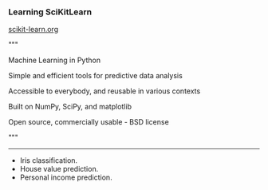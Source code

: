 ### Learning SciKitLearn

[scikit-learn.org](https://scikit-learn.org/)


"""


Machine Learning in Python


Simple and efficient tools for predictive data analysis


Accessible to everybody, and reusable in various contexts

    
Built on NumPy, SciPy, and matplotlib


Open source, commercially usable - BSD license


"""


---


- Iris classification.
- House value prediction.
- Personal income prediction.
